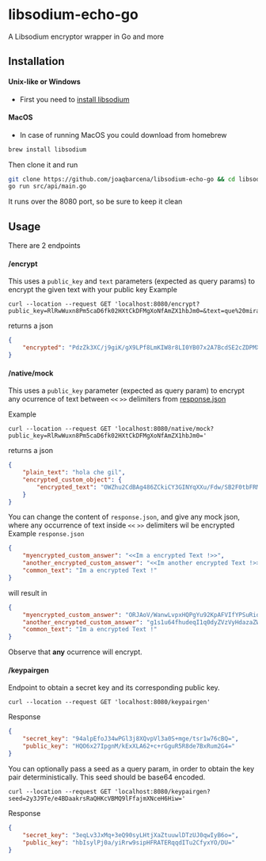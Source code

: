 # libsodium-echo-go
A Libsodium encryptor wrapper in Go and more


## Installation 

#### Unix-like or Windows
- First you need to [install libsodium](https://libsodium.gitbook.io/doc/installation)

#### MacOS
- In case of running MacOS you could download from homebrew
```bash
brew install libsodium
```

Then clone it and run
```bash
git clone https://github.com/joaqbarcena/libsodium-echo-go && cd libsodium-echo-go
go run src/api/main.go
```
It runs over the 8080 port, so be sure to keep it clean

## Usage

There are 2 endpoints

#### /encrypt
This uses a `public_key` and `text` parameters (expected as query params) to encrypt the given text with your public key
Example
```curl
curl --location --request GET 'localhost:8080/encrypt?public_key=RlRwWuxn8Pm5caD6fk02HXtCkDFMgXoNfAmZX1hbJm0=&text=que%20miras'
```
returns a json
```json
{
    "encrypted": "PdzZk3XC/j9giK/gX9LPf8LmKIW8r8LI0YB07x2A7BcdSE2cZDPMXCrxHaUvGg7gvv+Oox22ozlk"
}
```

#### /native/mock
This uses a `public_key` parameter (expected as query param) to encrypt any ocurrence of text between `<<` `>>` delimiters from [response.json](src/api/resources/response.json)

Example
```curl
curl --location --request GET 'localhost:8080/native/mock?public_key=RlRwWuxn8Pm5caD6fk02HXtCkDFMgXoNfAmZX1hbJm0='
```
returns a json
```json
{
    "plain_text": "hola che gil",
    "encrypted_custom_object": {
        "encrypted_text": "OWZhu2CdBAg486ZCkiCY3GINYqXXu/Fdw/SB2F0tbFRM6DDqo3Jw2yU1YCScw1LcRuZlFLNgwqQXcNQZ"
    }
}
```
You can change the content of `response.json`, and give any mock json, where any occurrence of text inside `<<` `>>` delimiters wil be encrypted
Example `response.json`
```json
{
    "myencrypted_custom_answer": "<<Im a encrypted Text !>>",
    "another_encrypted_custom_answer": "<<Im another encrypted Text !>>",
    "common_text": "Im a encrypted Text !"
}
```
will result in 
```json
{
    "myencrypted_custom_answer": "ORJAoV/WanwLvpxHQPgYu92KpAFVIfYPSuRiq0j+SkCXnv8AUkI/emygizuiYIPVaA0N52MLX0HiorVl3RzjaM4cexwT",
    "another_encrypted_custom_answer": "g1s1u64fhudeqI1q0dyZVzVyHdazaZWOwUkfM6KLHFEV/56sKESYfB4qr3AbBvvr/mm6/h/tvWGrZnb4oO9s4STVUb9nvEY4oo9Q",
    "common_text": "Im a encrypted Text !"
}
```
Observe that **any** ocurrence will encrypt.

#### /keypairgen
Endpoint to obtain a secret key and its corresponding public key.

```curl
curl --location --request GET 'localhost:8080/keypairgen'
```

Response

```json
{
    "secret_key": "94alpEfoJ34wPGl3j8XQvpVl3a0S+mge/tsr1w76cBQ=",
    "public_key": "HQO6x27IpgnM/kExXLA62+c+rGguR5R8de7BxRum2G4="
}
```

You can optionally pass a seed as a query param, in order to obtain the key pair deterministically.
This seed should be base64 encoded.

```curl
curl --location --request GET 'localhost:8080/keypairgen?seed=2y3J9Te/e4BDaakrsRaQHKcVBMQ9lFfajmXNceH6Hiw='
```

Response

```json
{
    "secret_key": "3eqLv3JxMq+3eQ90syLHtjXaZtuuwlDTzUJ0qwIyB6o=",
    "public_key": "hbIsylPj0a/yiRrw9sipHFRATERqqdITu2CfyxYO/DU="
}
```
